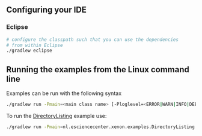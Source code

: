 ## Configuring your IDE

### Eclipse

```bash
# configure the classpath such that you can use the dependencies 
# from within Eclipse
./gradlew eclipse
```

## Running the examples from the Linux command line

Examples can be run with the following syntax

```bash
./gradlew run -Pmain=<main class name> [-Ploglevel=<ERROR|WARN|INFO|DEBUG>] [--args='<arguments for main method>']
```

To run the [DirectoryListing](src/main/java/nl/esciencecenter/xenon/examples/DirectoryListing.java) example use:

```bash
./gradlew run -Pmain=nl.esciencecenter.xenon.examples.DirectoryListing
```
